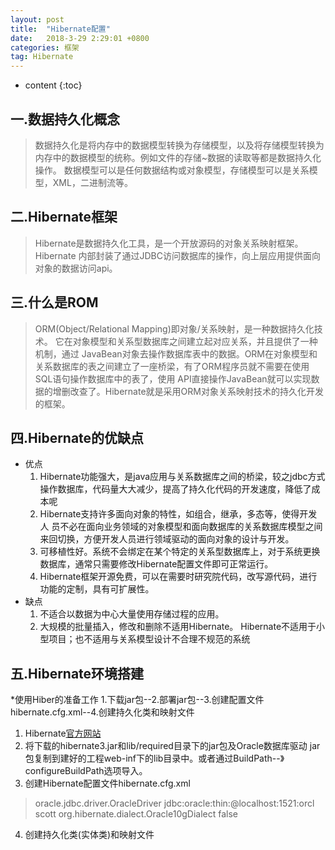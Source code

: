 ```yaml
---
layout: post
title:  "Hibernate配置"
date:   2018-3-29 2:29:01 +0800
categories:	框架
tag: Hibernate
---
```


* content
{:toc}

一.数据持久化概念
--------------------
> 数据持久化是将内存中的数据模型转换为存储模型，以及将存储模型转换为
内存中的数据模型的统称。例如文件的存储~数据的读取等都是数据持久化操作。
数据模型可以是任何数据结构或对象模型，存储模型可以是关系模型，XML，二进制流等。

二.Hibernate框架
--------------------
> Hibernate是数据持久化工具，是一个开放源码的对象关系映射框架。Hibernate
内部封装了通过JDBC访问数据库的操作，向上层应用提供面向对象的数据访问api。

三.什么是ROM
--------------------
> ORM(Object/Relational Mapping)即对象/关系映射，是一种数据持久化技术。
它在对象模型和关系型数据库之间建立起对应关系，并且提供了一种机制，通过
JavaBean对象去操作数据库表中的数据。ORM在对象模型和关系数据库的表之间建立了一座桥梁，有了ORM程序员就不需要在使用SQL语句操作数据库中的表了，使用
API直接操作JavaBean就可以实现数据的增删改查了。Hibernate就是采用ORM对象关系映射技术的持久化开发的框架。

四.Hibernate的优缺点
--------------------
* 优点
	1. Hibernate功能强大，是java应用与关系数据库之间的桥梁，较之jdbc方式操作数据库，代码量大大减少，提高了持久化代码的开发速度，降低了成本呢
	2. Hibernate支持许多面向对象的特性，如组合，继承，多态等，使得开发人
	员不必在面向业务领域的对象模型和面向数据库的关系数据库模型之间来回切换，方便开发人员进行领域驱动的面向对象的设计与开发。
	3. 可移植性好。系统不会绑定在某个特定的关系型数据库上，对于系统更换数据库，通常只需要修改Hibernate配置文件即可正常运行。
	4. Hibernate框架开源免费，可以在需要时研究院代码，改写源代码，进行功能的定制，具有可扩展性。
* 缺点
	1. 不适合以数据为中心大量使用存储过程的应用。
	2. 大规模的批量插入，修改和删除不适用Hibernate。
	Hibernate不适用于小型项目；也不适用与关系模型设计不合理不规范的系统

五.Hibernate环境搭建
--------------------
*使用Hiber的准备工作
1.下载jar包--2.部署jar包--3.创建配置文件hibernate.cfg.xml--4.创建持久化类和映射文件

1. Hibernate[官方网站](http://www.hibernate.org)
2. 将下载的hibernate3.jar和lib/required目录下的jar包及Oracle数据库驱动
jar包复制到建好的工程web-inf下的lib目录中。或者通过BuildPath--》configureBuildPath选项导入。
3. 创建Hibernate配置文件hibernate.cfg.xml

>	<?xml version='1.0' encoding='utf-8'?>
>	<!DOCTYPE hibernate-configuration PUBLIC
>        "-//Hibernate/Hibernate Configuration DTD 3.0//EN"
>        "http://hibernate.sourceforge.net/hibernate-configuration-3.0.dtd">
>	<hibernate-configuration>
>	<session-factory>
>        <!-- Database connection settings -->
>        <property name="connection.driver_class">oracle.jdbc.driver.OracleDriver</property>
>        <property name="connection.url">jdbc:oracle:thin:@localhost:1521:orcl</property>
>        <property name="connection.username">scott</property>
>        <property name="connection.password"></property>
>        <!-- SQL dialect -->
>        <property name="dialect">org.hibernate.dialect.Oracle10gDialect</property>
>        <!-- Echo all executed SQL to stdout -->
>        <property name="show_sql">false</property>
>        <mapping resource="entity/Zzzxb.hbm.xml"/>
>	</session-factory>
>	</hibernate-configuration>

4. 创建持久化类(实体类)和映射文件

>	<?xml version="1.0" encoding="UTF-8"?>
> 	<!DOCTYPE hibernate-mapping PUBLIC
>        "-//Hibernate/Hibernate Mapping DTD 3.0//EN"
>        "http://hibernate.sourceforge.net/hibernate-mapping-3.0.dtd">
> 	<hibernate-mapping >
>	<class name="entity.Zzzxb" table="Zzzxb">
>        <id name="id" column="id">
>            <generator class="assigned"/>
>        </id>
>        <property name="name" column="name"/>
>	</class>
>	</hibernate-mapping>
